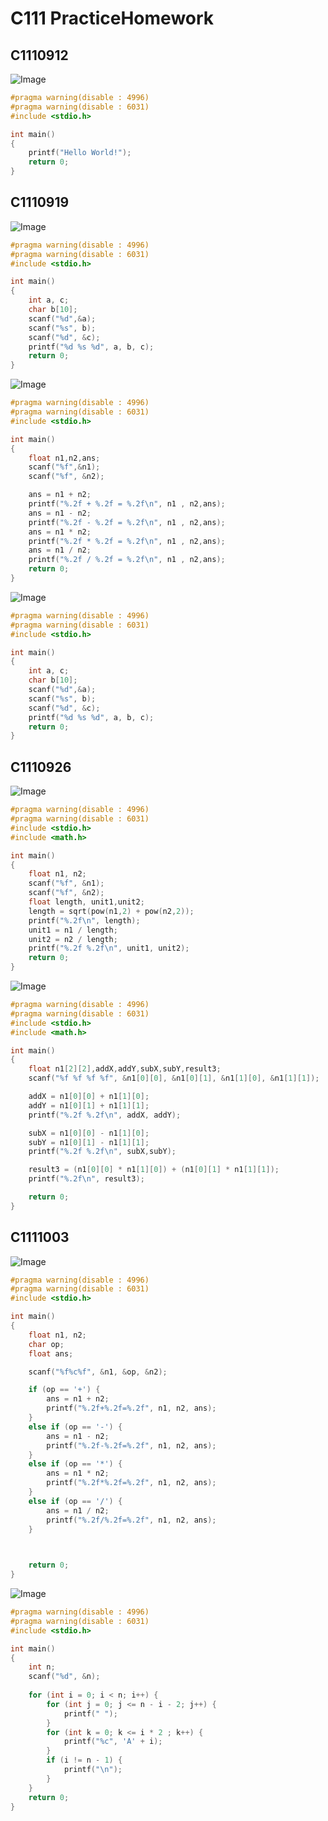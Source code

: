 # C111 PracticeHomework
## C1110912
![Image](https://i.imgur.com/dgW9rg0.png)
```c
#pragma warning(disable : 4996)
#pragma warning(disable : 6031)
#include <stdio.h>

int main()
{
	printf("Hello World!");
	return 0;
}
```
## C1110919
![Image](https://i.imgur.com/GKR0Mnk.png)
```c
#pragma warning(disable : 4996)
#pragma warning(disable : 6031)
#include <stdio.h>

int main()
{	
	int a, c;
	char b[10];
	scanf("%d",&a);
	scanf("%s", b);
	scanf("%d", &c);
	printf("%d %s %d", a, b, c);
	return 0;
}
```

![Image](https://i.imgur.com/1PVXw9o.png)
```c
#pragma warning(disable : 4996)
#pragma warning(disable : 6031)
#include <stdio.h>

int main()
{	
	float n1,n2,ans;
	scanf("%f",&n1);
	scanf("%f", &n2);

	ans = n1 + n2;
	printf("%.2f + %.2f = %.2f\n", n1 , n2,ans);
	ans = n1 - n2;
	printf("%.2f - %.2f = %.2f\n", n1 , n2,ans);
	ans = n1 * n2;
	printf("%.2f * %.2f = %.2f\n", n1 , n2,ans);
	ans = n1 / n2;
	printf("%.2f / %.2f = %.2f\n", n1 , n2,ans);
	return 0;
}
```

![Image](https://i.imgur.com/yCU0GBN.png)
```c
#pragma warning(disable : 4996)
#pragma warning(disable : 6031)
#include <stdio.h>

int main()
{	
	int a, c;
	char b[10];
	scanf("%d",&a);
	scanf("%s", b);
	scanf("%d", &c);
	printf("%d %s %d", a, b, c);
	return 0;
}
```
## C1110926
![Image](https://i.imgur.com/DHtX370.png)
```c
#pragma warning(disable : 4996)
#pragma warning(disable : 6031)
#include <stdio.h>
#include <math.h>

int main()
{
	float n1, n2;
	scanf("%f", &n1);
	scanf("%f", &n2);
	float length, unit1,unit2;
	length = sqrt(pow(n1,2) + pow(n2,2));
	printf("%.2f\n", length);
	unit1 = n1 / length;
	unit2 = n2 / length;
	printf("%.2f %.2f\n", unit1, unit2);
	return 0;
}
```
![Image](https://i.imgur.com/doRmCqX.png)
```c
#pragma warning(disable : 4996)
#pragma warning(disable : 6031)
#include <stdio.h>
#include <math.h>

int main()
{
	float n1[2][2],addX,addY,subX,subY,result3;
	scanf("%f %f %f %f", &n1[0][0], &n1[0][1], &n1[1][0], &n1[1][1]);

	addX = n1[0][0] + n1[1][0];
	addY = n1[0][1] + n1[1][1];
	printf("%.2f %.2f\n", addX, addY);

	subX = n1[0][0] - n1[1][0];
	subY = n1[0][1] - n1[1][1];
	printf("%.2f %.2f\n", subX,subY);

	result3 = (n1[0][0] * n1[1][0]) + (n1[0][1] * n1[1][1]);
	printf("%.2f\n", result3);

	return 0;
}
```
## C1111003
![Image](https://i.imgur.com/EoR3nrO.png)
```c
#pragma warning(disable : 4996)
#pragma warning(disable : 6031)
#include <stdio.h>

int main()
{
	float n1, n2;
	char op;
	float ans;

	scanf("%f%c%f", &n1, &op, &n2);

	if (op == '+') {
		ans = n1 + n2;
		printf("%.2f+%.2f=%.2f", n1, n2, ans);
	}
	else if (op == '-') {
		ans = n1 - n2;
		printf("%.2f-%.2f=%.2f", n1, n2, ans);
	}
	else if (op == '*') {
		ans = n1 * n2;
		printf("%.2f*%.2f=%.2f", n1, n2, ans);
	}
	else if (op == '/') {
		ans = n1 / n2;
		printf("%.2f/%.2f=%.2f", n1, n2, ans);
	}


	
	return 0;
}
```
![Image](https://i.imgur.com/zQy6eAg.png)
```c
#pragma warning(disable : 4996)
#pragma warning(disable : 6031)
#include <stdio.h>

int main()
{
	int n;
	scanf("%d", &n);
	
	for (int i = 0; i < n; i++) {
		for (int j = 0; j <= n - i - 2; j++) {
			printf(" ");
		}
		for (int k = 0; k <= i * 2 ; k++) {
			printf("%c", 'A' + i);
		}
		if (i != n - 1) {
			printf("\n");
		}
	}
	return 0;
}
```


